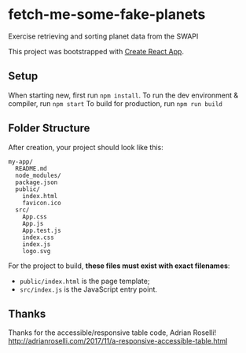 # fetch-me-some-fake-planets
Exercise retrieving and sorting planet data from the SWAPI

This project was bootstrapped with [Create React App](https://github.com/facebookincubator/create-react-app).

## Setup

When starting new, first run `npm install`. 
To run the dev environment & compiler, run `npm start`
To build for production, run `npm run build`

## Folder Structure

After creation, your project should look like this:

```
my-app/
  README.md
  node_modules/
  package.json
  public/
    index.html
    favicon.ico
  src/
    App.css
    App.js
    App.test.js
    index.css
    index.js
    logo.svg
```

For the project to build, **these files must exist with exact filenames**:

* `public/index.html` is the page template;
* `src/index.js` is the JavaScript entry point.

## Thanks

Thanks for the accessible/responsive table code, Adrian Roselli! 
http://adrianroselli.com/2017/11/a-responsive-accessible-table.html